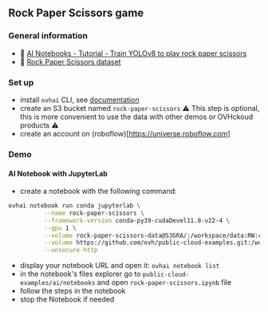 ## Rock Paper Scissors game

### General information
  - 🔗 [AI Notebooks - Tutorial - Train YOLOv8 to play rock paper scissors](https://help.ovhcloud.com/csm/en-gb-public-cloud-ai-notebooks-tuto-rock-paper-scissors?id=kb_article_view&sysparm_article=KB0060272)
  - 🔗 [Rock Paper Scissors dataset](https://universe.roboflow.com/roboflow-58fyf/rock-paper-scissors-sxsw)

### Set up
  - install `ovhai` CLI, see [documentation](https://help.ovhcloud.com/csm/en-gb-public-cloud-ai-cli-install-client?id=kb_article_view&sysparm_article=KB0047844)
  - create an S3 bucket named `rock-paper-scissors` ⚠️ This step is optional, this is more convenient to use the data with other demos or OVHckoud products ⚠️
  - create an account on (roboflow)[https://universe.roboflow.com]

### Demo
#### AI Notebook with JupyterLab
  - create a notebook with the following command:
```bash
ovhai notebook run conda jupyterlab \
          --name rock-paper-scissors \
          --framework-version conda-py39-cudaDevel11.8-v22-4 \
          --gpu 1 \
          --volume rock-paper-scissors-data@S3GRA/:/workspace/data:RW:cache \
          --volume https://github.com/ovh/public-cloud-examples.git:/workspace/public-cloud-examples:RW \
          --unsecure-http
```
  - display your notebook URL and open it: `ovhai notebook list`
  - in the notebook's files explorer go to `public-cloud-examples/ai/notebooks` and open `rock-paper-scissors.ipynb` file
  - follow the steps in the notebook
  - stop the Notebook if needed